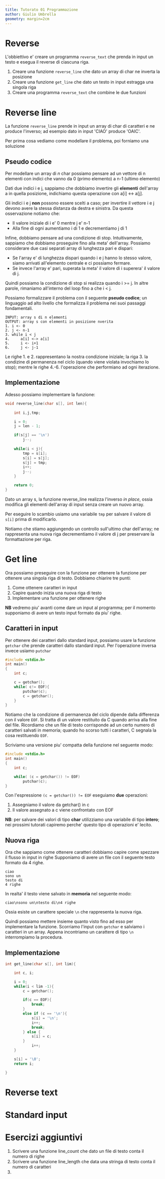 ```yaml
---
title: Tutorato 01 Programmazione
author: Giulio Umbrella
geometry: margin=2cm
---
```


# Reverse

L'obbiettivo e' creare un programma `reverse_text` che prenda in input un testo e esegua il reverse di ciascuna riga.

1. Creare una funzione `reverse_line` che dato un array di char ne inverta la posizione
2. Creare una funzione `get_line` che dato un testo in input estragga una singola riga
3. Creare una programma `reverse_text` che combine le due funzioni

# Reverse line

La funzione `reverse_line` prende in input un array di char di caratteri e ne produce l'inverso; ad esempio dato in input 'CIAO' produce 'OAIC'.  

Per prima cosa vediamo come modellare il problema, poi forniamo una soluzione

## Pseudo codice

Per modellare un array di *n* char possiamo pensare ad un vettore di n elementi con indici che vanno da 0 (primo elemento) a n-1 (ultimo elemento)

Dati due indici i e j, sappiamo che dobbiamo invertire gli **elementi** dell'array a in quella posizione, indichiamo questa operazione con a[i] <-> a[j].

Gli indici i e j **non** possono essere scelti a caso; per invertire il vettore i e j devono avere la stessa distanza da destra e sinistra. Da questa osservazione notiamo che:

- Il valore iniziale di i e' 0 mentre j e' n-1 
- Alla fine di ogni aumentiamo i di 1 e decrementiamo j di 1

Infine, dobbiamo pensare ad una condizione di stop. Intuitivamente, sappiamo che dobbiamo proseguire fino alla meta' dell'array. Possiamo considerare due casi separati array di lunghezza pari e dispari:

- Se l'array e' di lunghezza dispari quando i e j hanno lo stesso valore, siamo arrivati all'elemento centrale e ci possiamo fermare.
- Se invece l'array e' pari, superata la meta' il valore di i superera' il valore di j.

Quindi possiamo la condizione di stop si realizza quando i >= j. In altre parole, rimaniamo all'interno del loop fino a che i < j.

Possiamo formalizzare il problema con il seguente **pseudo codice**; un linguaggio ad alto livello che formalizza il problema nei suoi passaggi fondamentali.

```
INPUT: array s di n elementi
OUTPUT: array s con elementi in posizione nverita
1. i <- 0
2. j <- n-1
3. while i < j
4.     a[i] <-> a[i]
5.     i <- i+1
6.     j <- j-1
```

Le righe 1. e 2. rappresentano la nostra condizione iniziale; la riga 3. la condizine di permanenza nel ciclo (quando viene violata invochiamo lo stop); mentre le righe 4.-6. l'operazione che performiano ad ogni iterazione.  

## Implementazione 

Adesso possiamo implementare la funzione:

```c 
void reverse_line(char s[], int len){
    
    int i,j,tmp;

    i = 0;
    j = len - 1;

    if(s[j] == '\n')
        j--;
    
    while(i < j){
        tmp = s[i];
        s[i] = s[j];
        s[j] = tmp;
        i++;
        j--;    
    }

    return 0;
}
``` 

Dato un array s, la funzione reverse_line realizza l'inverso *in place*, ossia modifica gli elementi dell'array di input senza creare un nuovo array.   

Per eseguire lo scambio usiamo una variabile `tmp` per salvare il valore di `s[i]` prima di modificarlo.

Notiamo che stiamo aggiungendo un controllo sull'ultimo char dell'array; ne rappresenta una nuova riga decrementiamo il valore di j per preservare la formattazione per riga.

# Get line

Ora possiamo preseguire con la funzione per ottenere la funzione per ottenere una singola riga di testo. Dobbiamo chiarire tre punti: 

1. Come ottenere caratteri in input
2. Capire quando inizia una nuova riga di testo
3. Implementare una funzione per ottenere righe

**NB** vedremo piu' avanti come dare un input al programma; per il momento supponiamo di avere un testo input formato da piu' righe. 

## Caratteri in input

Per ottenere dei caratteri dallo standard input, possiamo usare la funzione `getchar` che prende caratteri dallo standard input. Per l'operazione inversa invece usiamo `putchar`

```c
#include <stdio.h>
int main()
{
    int c;

    c = getchar();
    while( c!= EOF){
        putchar(c);
        c = getchar();
    }
}

```

Notiamo che la condizione di permanenza del ciclo dipende dalla differenza con il valore `EOF`. Si tratta di un valore restituito da C quando arriva alla fine del file. Ricordiamo che un file di testo corrisponde ad un certo numero di caratteri salvati in memoria; quando ho scorso tutti i caratteri, C segnala la cosa restituendo `EOF`.

Scriviamo una versione piu' compatta della funzione nel seguente modo:

```c
#include <stdio.h>
int main()
{
    int c;

    while( (c = getchar()) != EOF)
        putchar(c);
}

```

Con l'espressione `(c = getchar()) != EOF` eseguiamo **due** operazioni:

1. Assegniamo il valore da getchar() in c
2. Il valore assegnato a c viene confrontato con EOF

**NB**: per salvare dei valori di tipo **char** utilizziamo una variabile di tipo **intero**; nei prossimi tutorati capiremo perche' questo tipo di operazioni e' lecito. 


## Nuova riga

Ora che sappiamo come ottenere caratteri dobbiamo capire come spezzare il flusso in input in righe Supponiamo di avere un file con il seguente testo formato da 4 righe.

```
ciao 
sono un 
testo di 
4 righe
```

In realta' il testo viene salvato in **memoria** nel seguente modo:

```
ciao\nsono un\ntesto di\n4 righe
```
Ossia esiste un carattere speciale `\n` che rappresenta la nuova riga. 

Quindi possiamo mettere insieme quanto visto fino ad esso per implementare la funzione. Scorriamo l'input con `getchar` e salviamo i caratteri in un array. Appena incontriamo un carattere di tipo `\n` interrompiamo la procedura. 

## Implementazione

```c
int get_line(char s[], int lim){

    int c, i;

    i = 0;
    while(i < lim -1){
        c = getchar();

        if(c == EOF){
            break;
        }
        else if (c == '\n'){
            s[i] = '\n';
            i++;
            break; 
        } else {
            s[i] = c;
        }
            i++;    
    }

    s[i] = '\0';
    return i; 

}
```

# Reverse text




# Standard input

# Esercizi aggiuntivi

1. Scrivere una funzione line_count che dato un file di testo conta il numero di righe
2. Scrivere una funzione line_length che data una stringa di testo conta il numero di caratteri
3. 
